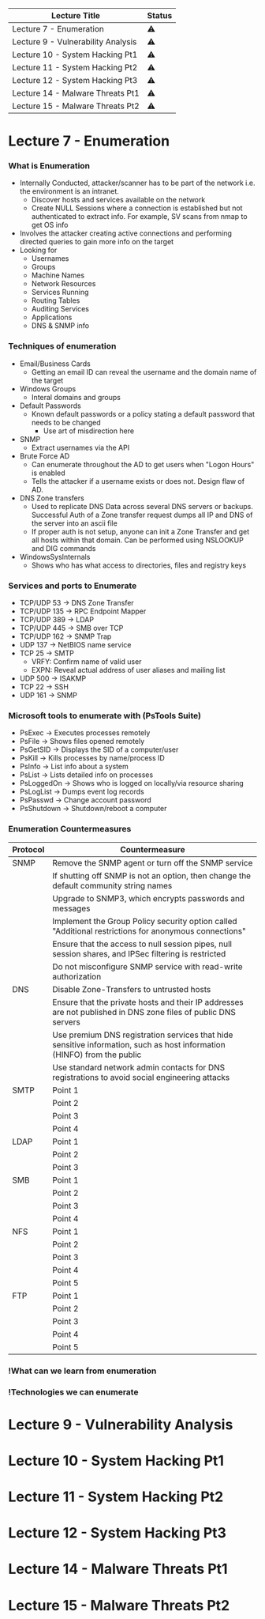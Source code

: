 | Lecture Title                      | Status    |
| ---------------------------------- | --------- |
| Lecture 7 - Enumeration            | :warning: |
| Lecture 9 - Vulnerability Analysis | :warning: |
| Lecture 10 - System Hacking Pt1    | :warning: |
| Lecture 11 - System Hacking Pt2    | :warning: |
| Lecture 12 - System Hacking Pt3    | :warning: |
| Lecture 14 - Malware Threats Pt1   | :warning: |
| Lecture 15 - Malware Threats Pt2   | :warning: |
<!--
:x:
:warning:
:white_check_mark:
-->


# Lecture 7 - Enumeration
### What is Enumeration
- Internally Conducted, attacker/scanner has to be part of the network i.e. the environment is an intranet.
	- Discover hosts and services available on the network
	- Create NULL Sessions where a connection is established but not authenticated to extract info. For example, SV scans from nmap to get OS info
- Involves the attacker creating active connections and performing directed queries to gain more info on the target
- Looking for
	- Usernames
	- Groups
	- Machine Names
	- Network Resources
	- Services Running
	- Routing Tables
	- Auditing Services
	- Applications
	- DNS & SNMP info
### Techniques of enumeration
- Email/Business Cards
	- Getting an email ID can reveal the username and the domain name of the target
- Windows Groups
	- Interal domains and groups
- Default Passwords
	- Known default passwords or a policy stating a default password that needs to be changed
		- Use art of misdirection here
- SNMP
	- Extract usernames via the API
- Brute Force AD
	- Can enumerate throughout the AD to get users when "Logon Hours" is enabled
	- Tells the attacker if a username exists or does not. Design flaw of AD.
- DNS Zone transfers
	- Used to replicate DNS Data across several DNS servers or backups. Successful Auth of a Zone transfer request dumps all IP and DNS of the server into an ascii file
	- If proper auth is not setup, anyone can init a Zone Transfer and get all hosts within that domain. Can be performed using NSLOOKUP and DIG commands
- WindowsSysInternals
	- Shows who has what access to directories, files and registry keys

### Services and ports to Enumerate
- TCP/UDP 53 -> DNS Zone Transfer
- TCP/UDP 135 -> RPC Endpoint Mapper
- TCP/UDP 389 -> LDAP
- TCP/UDP 445 -> SMB over TCP
- TCP/UDP 162 -> SNMP Trap
- UDP 137 -> NetBIOS name service
- TCP 25 -> SMTP
	- VRFY: Confirm name of valid user
	- EXPN: Reveal actual address of user aliases and mailing list
- UDP 500 -> ISAKMP
- TCP 22 -> SSH
- UDP 161 -> SNMP

### Microsoft tools to enumerate with (PsTools Suite)
- PsExec -> Executes processes remotely
- PsFile -> Shows files opened remotely
- PsGetSID -> Displays the SID of a computer/user
- PsKill -> Kills processes by name/process ID
- PsInfo -> List info about a system
- PsList -> Lists detailed info on processes
- PsLoggedOn -> Shows who is logged on locally/via resource sharing
- PsLogList -> Dumps event log records
- PsPasswd -> Change account password
- PsShutdown -> Shutdown/reboot a computer

### Enumeration Countermeasures
| Protocol | Countermeasure                                                                                                          |
| -------- | ----------------------------------------------------------------------------------------------------------------------- |
| SNMP     | Remove the SNMP agent or turn off the SNMP service                                                                      |
|          | If shutting off SNMP is not an option, then change the default community string names                                   |
|          | Upgrade to SNMP3, which encrypts passwords and messages                                                                 |
|          | Implement the Group Policy security option called "Additional restrictions for anonymous connections"                   |
|          | Ensure that the access to null session pipes, null session shares, and IPSec filtering is restricted                    |
|          | Do not misconfigure SNMP service with read-write authorization                                                          |
| DNS      | Disable Zone-Transfers to untrusted hosts                                                                               |
|          | Ensure that the private hosts and their IP addresses are not published in DNS zone files of public DNS servers          |
|          | Use premium DNS registration services that hide sensitive information, such as host information (HINFO) from the public |
|          | Use standard network admin contacts for DNS registrations to avoid social engineering attacks                           | 
| SMTP     | Point 1                                                                                                                 |
|          | Point 2                                                                                                                 |
|          | Point 3                                                                                                                 |
|          | Point 4                                                                                                                 |
| LDAP     | Point 1                                                                                                                 |
|          | Point 2                                                                                                                 |
|          | Point 3                                                                                                                 |
| SMB      | Point 1                                                                                                                 |
|          | Point 2                                                                                                                 |
|          | Point 3                                                                                                                 |
|          | Point 4                                                                                                                 |
| NFS      | Point 1                                                                                                                 |
|          | Point 2                                                                                                                 |
|          | Point 3                                                                                                                 |
|          | Point 4                                                                                                                 |
|          | Point 5                                                                                                                 |
| FTP      | Point 1                                                                                                                 |
|          | Point 2                                                                                                                 |
|          | Point 3                                                                                                                 |
|          | Point 4                                                                                                                 |
|          | Point 5                                                                                                                 |

### !What can we learn from enumeration
### !Technologies we can enumerate
# Lecture 9 - Vulnerability Analysis
# Lecture 10 - System Hacking Pt1
# Lecture 11 - System Hacking Pt2
# Lecture 12 - System Hacking Pt3
# Lecture 14 - Malware Threats Pt1
# Lecture 15 - Malware Threats Pt2